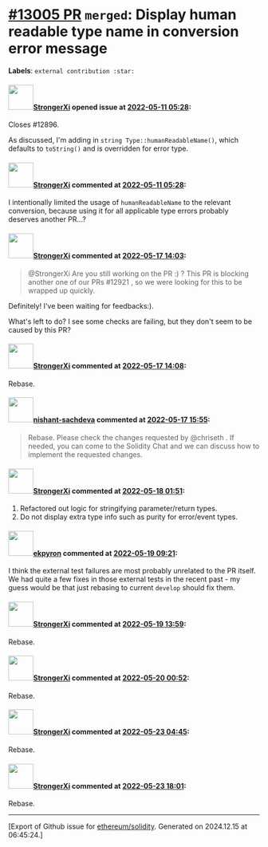 # [\#13005 PR](https://github.com/ethereum/solidity/pull/13005) `merged`: Display human readable type name in conversion error message
**Labels**: `external contribution :star:`


#### <img src="https://avatars.githubusercontent.com/u/26714592?u=cd1f8307f1e76cb24500d3ce8cb06623023365e4&v=4" width="50">[StrongerXi](https://github.com/StrongerXi) opened issue at [2022-05-11 05:28](https://github.com/ethereum/solidity/pull/13005):

Closes #12896.

As discussed, I'm adding in `string Type::humanReadableName()`, which defaults to `toString()` and is overridden for error type.

#### <img src="https://avatars.githubusercontent.com/u/26714592?u=cd1f8307f1e76cb24500d3ce8cb06623023365e4&v=4" width="50">[StrongerXi](https://github.com/StrongerXi) commented at [2022-05-11 05:28](https://github.com/ethereum/solidity/pull/13005#issuecomment-1123201631):

I intentionally limited the usage of `humanReadableName` to the relevant conversion, because using it for all applicable type errors probably deserves another PR...?

#### <img src="https://avatars.githubusercontent.com/u/26714592?u=cd1f8307f1e76cb24500d3ce8cb06623023365e4&v=4" width="50">[StrongerXi](https://github.com/StrongerXi) commented at [2022-05-17 14:03](https://github.com/ethereum/solidity/pull/13005#issuecomment-1128912249):

> @StrongerXi Are you still working on the PR :) ? This PR is blocking another one of our PRs #12921 , so we were looking for this to be wrapped up quickly.

Definitely! I've been waiting for feedbacks:).

What's left to do? I see some checks are failing, but they don't seem to be caused by this PR?

#### <img src="https://avatars.githubusercontent.com/u/26714592?u=cd1f8307f1e76cb24500d3ce8cb06623023365e4&v=4" width="50">[StrongerXi](https://github.com/StrongerXi) commented at [2022-05-17 14:08](https://github.com/ethereum/solidity/pull/13005#issuecomment-1128918449):

Rebase.

#### <img src="https://avatars.githubusercontent.com/u/32475507?u=895c6be4eeeac762d78821aa931cc9b6ac8a78d1&v=4" width="50">[nishant-sachdeva](https://github.com/nishant-sachdeva) commented at [2022-05-17 15:55](https://github.com/ethereum/solidity/pull/13005#issuecomment-1129043246):

> Rebase.
Please check the changes requested by @chriseth . If needed, you can come to the Solidity Chat and we can discuss how to implement the requested changes.

#### <img src="https://avatars.githubusercontent.com/u/26714592?u=cd1f8307f1e76cb24500d3ce8cb06623023365e4&v=4" width="50">[StrongerXi](https://github.com/StrongerXi) commented at [2022-05-18 01:51](https://github.com/ethereum/solidity/pull/13005#issuecomment-1129484242):

1. Refactored out logic for stringifying parameter/return types.
2. Do not display extra type info such as purity for error/event types.

#### <img src="https://avatars.githubusercontent.com/u/1347491?v=4" width="50">[ekpyron](https://github.com/ekpyron) commented at [2022-05-19 09:21](https://github.com/ethereum/solidity/pull/13005#issuecomment-1131454636):

I think the external test failures are most probably unrelated to the PR itself. We had quite a few fixes in those external tests in the recent past - my guess would be that just rebasing to current ``develop`` should fix them.

#### <img src="https://avatars.githubusercontent.com/u/26714592?u=cd1f8307f1e76cb24500d3ce8cb06623023365e4&v=4" width="50">[StrongerXi](https://github.com/StrongerXi) commented at [2022-05-19 13:59](https://github.com/ethereum/solidity/pull/13005#issuecomment-1131729374):

Rebase.

#### <img src="https://avatars.githubusercontent.com/u/26714592?u=cd1f8307f1e76cb24500d3ce8cb06623023365e4&v=4" width="50">[StrongerXi](https://github.com/StrongerXi) commented at [2022-05-20 00:52](https://github.com/ethereum/solidity/pull/13005#issuecomment-1132336025):

Rebase.

#### <img src="https://avatars.githubusercontent.com/u/26714592?u=cd1f8307f1e76cb24500d3ce8cb06623023365e4&v=4" width="50">[StrongerXi](https://github.com/StrongerXi) commented at [2022-05-23 04:45](https://github.com/ethereum/solidity/pull/13005#issuecomment-1134175576):

Rebase.

#### <img src="https://avatars.githubusercontent.com/u/26714592?u=cd1f8307f1e76cb24500d3ce8cb06623023365e4&v=4" width="50">[StrongerXi](https://github.com/StrongerXi) commented at [2022-05-23 18:01](https://github.com/ethereum/solidity/pull/13005#issuecomment-1134976448):

Rebase.


-------------------------------------------------------------------------------



[Export of Github issue for [ethereum/solidity](https://github.com/ethereum/solidity). Generated on 2024.12.15 at 06:45:24.]
